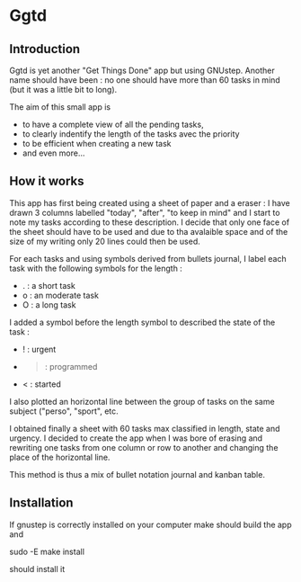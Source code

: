 # Ggtd


## Introduction

Ggtd is yet  another "Get Things Done" app but using GNUstep. Another name should have been  : no one should have more than 60 tasks in mind (but it was a little bit to long). 

The aim of this small app is 
 * to have a complete view of all the pending tasks, 
 * to clearly indentify the length of the tasks avec the priority
 * to be efficient when creating a new task
 * and even more...

## How it works
 
This app has first being created using a sheet of paper and a eraser : I have drawn 3 columns labelled "today", "after", "to keep in mind" and I start to note my tasks according to these description. I decide that only one face of the sheet should have to be used and due to tha avalaible space and of the size of my writing only 20 lines could then be used. 

For each tasks and using symbols derived from bullets journal, I label each task with the following  symbols for the length :
* . : a short task
* o : an moderate task
* O : a long task

I added a symbol before the length symbol to described the state of the task :
* ! : urgent
* > : programmed
* < : started


I also plotted an horizontal line between the group of tasks on the same subject ("perso", "sport", etc.


I obtained finally a sheet with 60 tasks max classified in length, state and urgency. I decided to create the app when I was bore of erasing and rewriting one tasks from one column or row to another and changing the place of the horizontal line.

This method is thus a mix of bullet notation journal and kanban table.

## Installation

If gnustep is correctly installed on your computer
 make
should build the app and 

sudo -E make install

should install it


 





 
 
 


